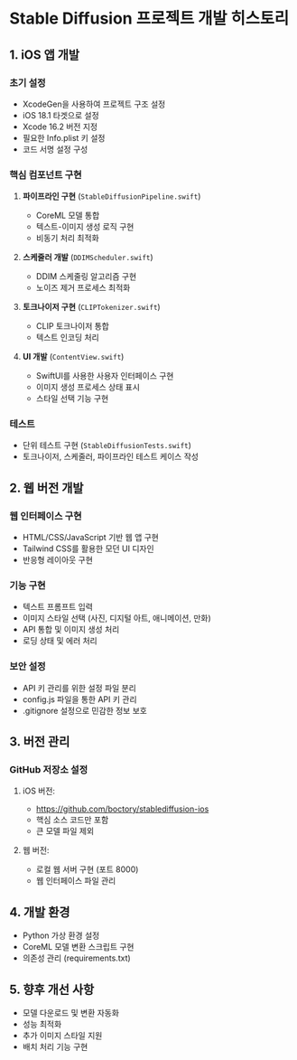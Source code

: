 # Stable Diffusion 프로젝트 개발 히스토리

## 1. iOS 앱 개발

### 초기 설정
- XcodeGen을 사용하여 프로젝트 구조 설정
- iOS 18.1 타겟으로 설정
- Xcode 16.2 버전 지정
- 필요한 Info.plist 키 설정
- 코드 서명 설정 구성

### 핵심 컴포넌트 구현
1. **파이프라인 구현** (`StableDiffusionPipeline.swift`)
   - CoreML 모델 통합
   - 텍스트-이미지 생성 로직 구현
   - 비동기 처리 최적화

2. **스케줄러 개발** (`DDIMScheduler.swift`)
   - DDIM 스케줄링 알고리즘 구현
   - 노이즈 제거 프로세스 최적화

3. **토크나이저 구현** (`CLIPTokenizer.swift`)
   - CLIP 토크나이저 통합
   - 텍스트 인코딩 처리

4. **UI 개발** (`ContentView.swift`)
   - SwiftUI를 사용한 사용자 인터페이스 구현
   - 이미지 생성 프로세스 상태 표시
   - 스타일 선택 기능 구현

### 테스트
- 단위 테스트 구현 (`StableDiffusionTests.swift`)
- 토크나이저, 스케줄러, 파이프라인 테스트 케이스 작성

## 2. 웹 버전 개발

### 웹 인터페이스 구현
- HTML/CSS/JavaScript 기반 웹 앱 구현
- Tailwind CSS를 활용한 모던 UI 디자인
- 반응형 레이아웃 구현

### 기능 구현
- 텍스트 프롬프트 입력
- 이미지 스타일 선택 (사진, 디지털 아트, 애니메이션, 만화)
- API 통합 및 이미지 생성 처리
- 로딩 상태 및 에러 처리

### 보안 설정
- API 키 관리를 위한 설정 파일 분리
- config.js 파일을 통한 API 키 관리
- .gitignore 설정으로 민감한 정보 보호

## 3. 버전 관리

### GitHub 저장소 설정
1. iOS 버전:
   - https://github.com/boctory/stablediffusion-ios
   - 핵심 소스 코드만 포함
   - 큰 모델 파일 제외

2. 웹 버전:
   - 로컬 웹 서버 구현 (포트 8000)
   - 웹 인터페이스 파일 관리

## 4. 개발 환경
- Python 가상 환경 설정
- CoreML 모델 변환 스크립트 구현
- 의존성 관리 (requirements.txt)

## 5. 향후 개선 사항
- 모델 다운로드 및 변환 자동화
- 성능 최적화
- 추가 이미지 스타일 지원
- 배치 처리 기능 구현 